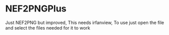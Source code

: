 # NEF2PNGPlus
Just NEF2PNG but improved, This needs irfanview, To use just open the file and select the files needed for it to work
